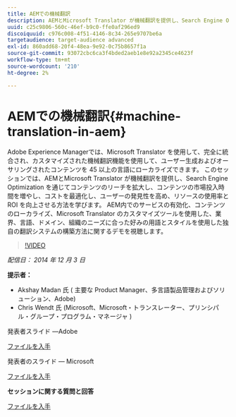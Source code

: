 ```yaml
---
title: AEMでの機械翻訳
description: AEMとMicrosoft Translator が機械翻訳を提供し、Search Engine Optimization を通じて、コンテンツのリーチを拡大し、コンテンツの市場投入時間を増やし、コストを最適化し、ユーザーの検出性を高め、リソースの使用率と ROI を向上させる方法を説明します。
uuid: c25c9806-560c-46ef-b9c0-ffe0af296ed9
discoiquuid: c976c008-4f51-4146-8c34-265e9707be6a
targetaudience: target-audience advanced
exl-id: 860add68-20f4-48ea-9e92-0c75b8657f1a
source-git-commit: 93072cbc6ca3f4bded2aeb1e8e92a2345ce4623f
workflow-type: tm+mt
source-wordcount: '210'
ht-degree: 2%

---
```


# AEMでの機械翻訳{#machine-translation-in-aem}

Adobe Experience Managerでは、Microsoft Translator を使用して、完全に統合され、カスタマイズされた機械翻訳機能を使用して、ユーザー生成およびオーサリングされたコンテンツを 45 以上の言語にローカライズできます。 このセッションでは、AEMとMicrosoft Translator が機械翻訳を提供し、Search Engine Optimization を通じてコンテンツのリーチを拡大し、コンテンツの市場投入時間を増やし、コストを最適化し、ユーザーの発見性を高め、リソースの使用率と ROI を向上させる方法を学びます。 AEM内でのサービスの有効化、コンテンツのローカライズ、Microsoft Translator のカスタマイズツールを使用した、業界、言語、ドメイン、組織のニーズに合った好みの用語とスタイルを使用した独自の翻訳システムの構築方法に関するデモを視聴します。

>[!VIDEO](https://video.tv.adobe.com/v/19383/?quality=9)

*配信日： 2014 年 12 月 3 日*

**提示者：**

* Akshay Madan 氏 ( 主要な Product Manager、多言語製品管理およびソリューション、Adobe)
* Chris Wendt 氏 (Microsoft、Microsoft・トランスレーター、プリンシパル・グループ・プログラム・マネージャ )

発表者スライド —Adobe

[ファイルを入手](assets/aem-gems-machine-translation-12-03-14.pdf)

発表者のスライド — Microsoft

[ファイルを入手](assets/adobe-microsoft-gems-12-03-14.pdf)

**セッションに関する質問と回答**

[ファイルを入手](assets/q-a-machine-translation-12-3-14.pdf)
<!--
[Get back to the Overview](https://helpx.adobe.com/experience-manager/kt/eseminars/gems/aem-index.html)
-->
